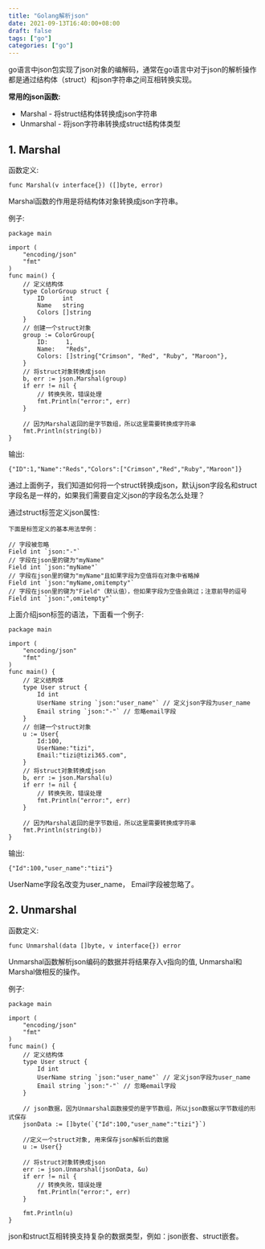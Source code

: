 ```yaml
---
title: "Golang解析json"
date: 2021-09-13T16:40:00+08:00
draft: false
tags: ["go"]
categories: ["go"]
---
```


go语言中json包实现了json对象的编解码，通常在go语言中对于json的解析操作都是通过结构体（struct）和json字符串之间互相转换实现。

**常用的json函数:**

- Marshal - 将struct结构体转换成json字符串
- Unmarshal - 将json字符串转换成struct结构体类型

## 1. Marshal

函数定义:

```
func Marshal(v interface{}) ([]byte, error)
```

Marshal函数的作用是将结构体对象转换成json字符串。

例子:

```
package main

import (
	"encoding/json"
	"fmt"
)
func main() {
	// 定义结构体
	type ColorGroup struct {
		ID     int
		Name   string
		Colors []string
	}
	// 创建一个struct对象
	group := ColorGroup{
		ID:     1,
		Name:   "Reds",
		Colors: []string{"Crimson", "Red", "Ruby", "Maroon"},
	}
	// 将struct对象转换成json
	b, err := json.Marshal(group)
	if err != nil {
		// 转换失败，错误处理
		fmt.Println("error:", err)
	}
	
	// 因为Marshal返回的是字节数组，所以这里需要转换成字符串
	fmt.Println(string(b))
}
```

输出:

```
{"ID":1,"Name":"Reds","Colors":["Crimson","Red","Ruby","Maroon"]}
```

通过上面例子，我们知道如何将一个struct转换成json，默认json字段名和struct字段名是一样的，如果我们需要自定义json的字段名怎么处理？

通过struct标签定义json属性:

```
下面是标签定义的基本用法举例：

// 字段被忽略
Field int `json:"-"`
// 字段在json里的键为"myName"
Field int `json:"myName"`
// 字段在json里的键为"myName"且如果字段为空值将在对象中省略掉
Field int `json:"myName,omitempty"`
// 字段在json里的键为"Field"（默认值），但如果字段为空值会跳过；注意前导的逗号
Field int `json:",omitempty"`
```

上面介绍json标签的语法，下面看一个例子:

```
package main

import (
	"encoding/json"
	"fmt"
)
func main() {
	// 定义结构体
	type User struct {
		Id int
		UserName string `json:"user_name"` // 定义json字段为user_name
		Email string `json:"-"` // 忽略email字段
	}
	// 创建一个struct对象
	u := User{
		Id:100,
		UserName:"tizi",
		Email:"tizi@tizi365.com",
	}
	// 将struct对象转换成json
	b, err := json.Marshal(u)
	if err != nil {
		// 转换失败，错误处理
		fmt.Println("error:", err)
	}

	// 因为Marshal返回的是字节数组，所以这里需要转换成字符串
	fmt.Println(string(b))
}
```

输出:

```
{"Id":100,"user_name":"tizi"}
```

UserName字段名改变为user_name， Email字段被忽略了。

## 2. Unmarshal

函数定义:

```
func Unmarshal(data []byte, v interface{}) error
```

Unmarshal函数解析json编码的数据并将结果存入v指向的值, Unmarshal和Marshal做相反的操作。

例子:

```
package main

import (
	"encoding/json"
	"fmt"
)
func main() {
	// 定义结构体
	type User struct {
		Id int
		UserName string `json:"user_name"` // 定义json字段为user_name
		Email string `json:"-"` // 忽略email字段
	}
	
	// json数据，因为Unmarshal函数接受的是字节数组，所以json数据以字节数组的形式保存
	jsonData := []byte(`{"Id":100,"user_name":"tizi"}`)

	//定义一个struct对象, 用来保存json解析后的数据
	u := User{}
	
	// 将struct对象转换成json
	err := json.Unmarshal(jsonData, &u)
	if err != nil {
		// 转换失败，错误处理
		fmt.Println("error:", err)
	}

	fmt.Println(u)
}
```

json和struct互相转换支持复杂的数据类型，例如：json嵌套、struct嵌套。

